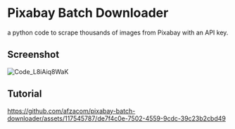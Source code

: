 # Pixabay Batch Downloader
a python code to scrape thousands of images from Pixabay with an API key.
## Screenshot
![Code_L8iAiq8WaK](https://github.com/afzacom/pixabay-batch-downloader/assets/117545787/179ba2f4-66a5-4c41-9aa3-426439300f27)

## Tutorial
https://github.com/afzacom/pixabay-batch-downloader/assets/117545787/de7f4c0e-7502-4559-9cdc-39c23b2cbd49

